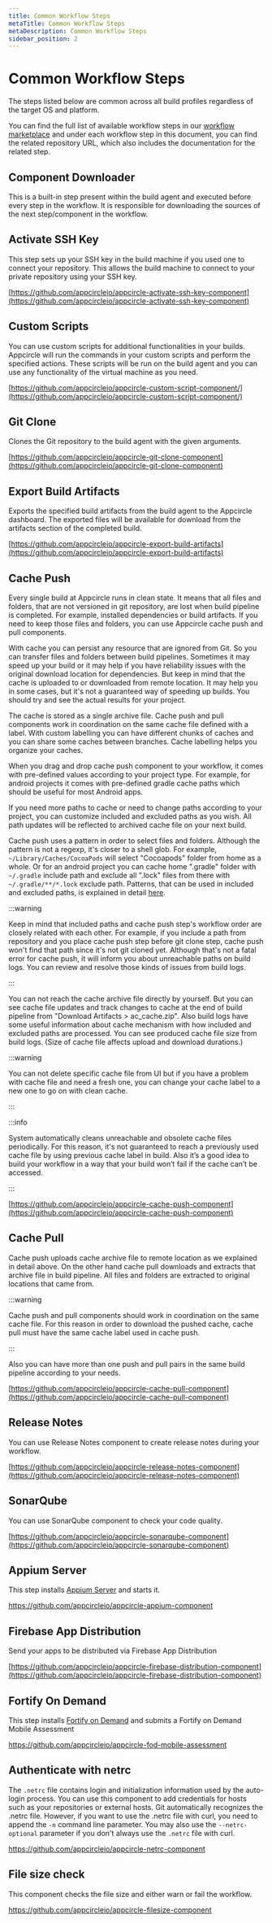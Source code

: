 ```yaml
---
title: Common Workflow Steps
metaTitle: Common Workflow Steps
metaDescription: Common Workflow Steps
sidebar_position: 2
---
```

# Common Workflow Steps

The steps listed below are common across all build profiles regardless of the target OS and platform.

You can find the full list of available workflow steps in our [workflow marketplace](https://github.com/appcircleio/appcircle-workflow-components) and under each workflow step in this document, you can find the related repository URL, which also includes the documentation for the related step.

## Component Downloader

This is a built-in step present within the build agent and executed before every step in the workflow. It is responsible for downloading the sources of the next step/component in the workflow.

## Activate SSH Key

This step sets up your SSH key in the build machine if you used one to connect your repository. This allows the build machine to connect to your private repository using your SSH key.

[https://github.com/appcircleio/appcircle-activate-ssh-key-component](https://github.com/appcircleio/appcircle-activate-ssh-key-component)

## Custom Scripts

You can use custom scripts for additional functionalities in your builds. Appcircle will run the commands in your custom scripts and perform the specified actions. These scripts will be run on the build agent and you can use any functionality of the virtual machine as you need.

[https://github.com/appcircleio/appcircle-custom-script-component/](https://github.com/appcircleio/appcircle-custom-script-component/)

## Git Clone

Clones the Git repository to the build agent with the given arguments.

[https://github.com/appcircleio/appcircle-git-clone-component](https://github.com/appcircleio/appcircle-git-clone-component)

## Export Build Artifacts

Exports the specified build artifacts from the build agent to the Appcircle dashboard. The exported files will be available for download from the artifacts section of the completed build.

[https://github.com/appcircleio/appcircle-export-build-artifacts](https://github.com/appcircleio/appcircle-export-build-artifacts)

## Cache Push

Every single build at Appcircle runs in clean state. It means that all files and folders, that are not versioned in git repository, are lost when build pipeline is completed. For example, installed dependencies or build artifacts. If you need to keep those files and folders, you can use Appcircle cache push and pull components.

With cache you can persist any resource that are ignored from Git. So you can transfer files and folders between build pipelines. Sometimes it may speed up your build or it may help if you have reliability issues with the original download location for dependencies. But keep in mind that the cache is uploaded to or downloaded from remote location. It may help you in some cases, but it's not a guaranteed way of speeding up builds. You should try and see the actual results for your project.

The cache is stored as a single archive file. Cache push and pull components work in coordination on the same cache file defined with a label. With custom labelling you can have different chunks of caches and you can share some caches between branches. Cache labelling helps you organize your caches.

When you drag and drop cache push component to your workflow, it comes with pre-defined values according to your project type. For example, for android projects it comes with pre-defined gradle cache paths which should be useful for most Android apps.

If you need more paths to cache or need to change paths according to your project, you can customize included and excluded paths as you wish. All path updates will be reflected to archived cache file on your next build.

Cache push uses a pattern in order to select files and folders. Although the pattern is not a regexp, it's closer to a shell glob. For example, `~/Library/Caches/CocoaPods` will select "Cocoapods" folder from home as a whole. Or for an android project you can cache home ".gradle" folder with `~/.gradle` include path and exclude all ".lock" files from there with `~/.gradle/**/*.lock` exclude path. Patterns, that can be used in included and excluded paths, is explained in detail [here](https://github.com/appcircleio/appcircle-cache-push-component#included--excluded-paths).

:::warning

Keep in mind that included paths and cache push step's workflow order are closely related with each other. For example, if you include a path from repository and you place cache push step before git clone step, cache push won't find that path since it's not git cloned yet. Although that's not a fatal error for cache push, it will inform you about unreachable paths on build logs. You can review and resolve those kinds of issues from build logs.

:::

You can not reach the cache archive file directly by yourself. But you can see cache file updates and track changes to cache at the end of build pipeline from "Download Artifacts > ac_cache.zip". Also build logs have some useful information about cache mechanism with how included and excluded paths are processed. You can see produced cache file size from build logs. (Size of cache file affects upload and download durations.)

:::warning

You can not delete specific cache file from UI but if you have a problem with cache file and need a fresh one, you can change your cache label to a new one to go on with clean cache.

:::

:::info

System automatically cleans unreachable and obsolete cache files periodically. For this reason, it's not guaranteed to reach a previously used cache file by using previous cache label in build. Also it’s a good idea to build your workflow in a way that your build won’t fail if the cache can’t be accessed.

:::

[https://github.com/appcircleio/appcircle-cache-push-component](https://github.com/appcircleio/appcircle-cache-push-component)

## Cache Pull

Cache push uploads cache archive file to remote location as we explained in detail above. On the other hand cache pull downloads and extracts that archive file in build pipeline. All files and folders are extracted to original locations that came from.

:::warning

Cache push and pull components should work in coordination on the same cache file. For this reason in order to download the pushed cache, cache pull must have the same cache label used in cache push.

:::

Also you can have more than one push and pull pairs in the same build pipeline according to your needs.

[https://github.com/appcircleio/appcircle-cache-pull-component](https://github.com/appcircleio/appcircle-cache-pull-component)

## Release Notes

You can use Release Notes component to create release notes during your workflow.

[https://github.com/appcircleio/appcircle-release-notes-component](https://github.com/appcircleio/appcircle-release-notes-component)

## SonarQube

You can use SonarQube component to check your code quality.

[https://github.com/appcircleio/appcircle-sonarqube-component](https://github.com/appcircleio/appcircle-sonarqube-component)

## Appium Server

This step installs [Appium Server](https://appium.io/) and starts it.

https://github.com/appcircleio/appcircle-appium-component

## Firebase App Distribution

Send your apps to be distributed via Firebase App Distribution

[https://github.com/appcircleio/appcircle-firebase-distribution-component](https://github.com/appcircleio/appcircle-firebase-distribution-component)

## Fortify On Demand

This step installs [Fortify on Demand](https://www.microfocus.com/en-us/cyberres/application-security/fortify-on-demand/) and submits a Fortify on Demand Mobile Assessment

https://github.com/appcircleio/appcircle-fod-mobile-assessment

## Authenticate with netrc

The `.netrc` file contains login and initialization information used by the auto-login process. You can use this component to add credentials for hosts such as your repositories or external hosts. Git automatically recognizes the .netrc file. However, if you want to use the .netrc file with curl, you need to append the `-n` command line parameter. You may also use the `--netrc-optional` parameter if you don't always use the `.netrc` file with curl.

https://github.com/appcircleio/appcircle-netrc-component

## File size check

This component checks the file size and either warn or fail the workflow.

https://github.com/appcircleio/appcircle-filesize-component